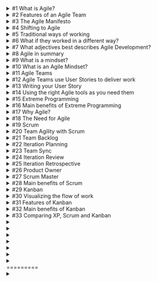 <details>

<summary>
#1 What is Agile?
</summary>

<br/>

> Agile means to be able to move quickly, easily and be nimble.
>
> It's the ability to change direction swiftly, intentionally, and with finesse.
>
> Agile movement is fluid movement
>
> Agile Mindset promotes collaborative, cross-functional teams and a way of working that allows for fast feedback and change of direction.

</details>

<details>

<summary>
#2 Features of an Agile Team
</summary>

<br/>

> Cross Functional
>
>> Teams have everyone they need to deliver value.
>>
> Collaboration
>
>> Teams deliver value together, both in their team and with customers.
>>
> Fast Feedback
>
>> Teams constantly measure if they are delivering value and adjust if needed.
>> 

</details>

<details>

<summary>
#3 The Agile Manifesto
</summary>

<br/>

> In 2001, the Agile Manifesto was created to respond to the many challenges of traditional project management, and some lighter-weight and more iterative development methods were developed.
>
>> Individuals and interactions over processes and tools
>> 
>>> We focus on the people doing the work and on direct communication.
>>> 
>> Working Software over comprehensive documentation
>> 
>>> We focus on building the Solution and getting frequent feedback.
>>> 
>> Customer collaboration over contract negotiation
>> 
>>> We work to delight customers by working with them to achieve best results.
>>> 
>> Responding to change over following a plan
>> 
>>> We need to respond to customer needs when they occur to enable success.

</details>

<details>

<summary>
#4 Shifting to Agile
</summary>

<br/>

> A shift to Agile will likely redefine what it means for you to be on a team, the length of your work cycles, the frequency of customer feedback, the frequency of releases, and the complexity of newly-released products.
>
> The shift to Agile is not easy because it requires a change in how we think.
>
> Instead of a large group of people working on all the requirements, we could work in small teams that work on smaller things and deliver in a shorter and defined period of time.
>
> With Agile, you have the autonomy to really think about what the team should be working on right now, how it should deliver, and how it might delight customers.
>
> A shift to Agile is not simple, but its powerful.

</details>

<details>

<summary>
#5 Traditional ways of working
</summary>

<br/>

> Traditional development works in a series of linear phases and stage-gates, which is often pictured as a cascading waterfall.
>
>> First, define all the requirements
>>
>> Next, do all the design
>>
>> Implement everything
>>
>> Finally, verify it all
>
> Ultimately, quality goes down as they rush through delivery, which is bound to cause issues.
>
</details>

<details>

<summary>
#6 What if they worked in a different way?
</summary>

<br/>

> Developing incrementally in a series of short iterations allows for faster feedback from the Customer and faster value.
>
> Quality is not compromised because every iteration of the product had quality built-in.
>
> In order to ship on time, they simply decide to develop fewer non-essential elements than planned.
</details>

<details>

<summary>
#7 What adjectives best describes Agile Development?
</summary>

<br/>

> Adaptive
>
> Collaborative
>
> Iterative
>
> Incremental
> 
</details>

<details>

<summary>
#8 Agile in summary
</summary>

<br/>

> Taking on a new mindset is not easy; taking on an Agile Mindset is no exception. However, by focusing on Agile's central tenets listed below, taking on this new mindset can feel simpler.
>
>> Ability to respond to change
>>
>> Customer-centric development
>>
>> Fast, frequent feedback
>>
>> Built-in quality
>> 
</details>

<details>

<summary>
#9 What is a mindset?
</summary>

<br/>

> A mindset is the mental lens through which we view the world around us.
>
> It is how the human brain simplifies, categorizes, and interprets the information it receives each day.
>
> It resides in the subconscious mind and manifests itself as deeply held beliefs, attitudes, assumptions, and influences.
</details>

<details>

<summary>
#10 What is an Agile Mindset?
</summary>

<br/>

> It is about being adaptive and able to change directions based on Customer and market needs.
>
> It emphasizes increasing collaboration and releasing working solutions quickly.
> 
</details>

<details>

<summary>
#11 Agile Teams
</summary>

<br/>

> An Agile Team is a self-organizing, self-managing, cross-functional group of 10 or fewer people.
>
> The size and structure of the team are optimized for communication, interaction, and the ability to deliver value.
> 
</details>

<details>

<summary>
#12 Agile Teams use User Stories to deliver work
</summary>

<br/>

> User Stories are short descriptions of a small piece of desired functionality.
>
> User Stories provide just enough information for both the business and technical people to understand the intent.
>
> User Stories represent a piece of work that can be completed in an iteration, typically a 2-week period of time or less
>
> User Stories are written from the perspective of the customer
>
> User Stories focus on the system benefits to the user, and are focused on value.
> 
</details>

<details>

<summary>
#13 Writing your User Story
</summary>

<br/>

> As a (user role), I want to (activity), so that (business value).
> 
</details>

<details>

<summary>
#14 Using the right Agile tools as you need them
</summary>

<br/>

> Many Agile Teams take items from each method to be truly Agile.
>
> Think of these methods like a set of tools, being Agile means using the right tool for the right solution at the right time.
> 
</details>

<details>

<summary>
#15 Extreme Programming
</summary>

<br/>

> A way of working, developed by Kent Beck, to help build strong teams, successful products, and ultimately happy Customers.

> Coding
>
>> Teams need to focus on creating the best product or service they can.
>> 
>> It is a team effort, and everyone must rally around the code they produce and use it to deliver value.
>> 
>> This requires constant communication and even having two team members working side-by-side with pair programming.
>> 


> Testing
> 
>> Teams need to constantly verify their solution works as expected and use test results to guide their focus.
>> 
>> Various levels of testing, from system-wide testing to fine-grained functional testing, ensure teams get the exact feedback they need.
>> 
>> Teams need to respect the tests, and each other, so that everyone is producing high-quality solutions.
>> 
 

> Listening
> 
>> Customers need to be regularly involved in the team's work, even sitting with them as they code, to ensure the team understands their needs and can thus create innovative solutions for them.
>> 
>> Listening to customers gives the team a vital source of feedback to ensure they are always building the right thing.
 

> Designing
> 
>> Paying attention to the design of their solution means teams can move faster and be more productive.
>> 
>> Teams should focus on simple solutions that solve the problems of today and avoid trying to resolve the problems of tomorrow.
>> 
>> It can require great courage to trust that the team can solve for these future problems later and that they then may need to destroy the solutions they've built for today.
>> 
</details>

<details>

<summary>
#16 Main benefits of Extreme Programming
</summary>

<br/>

> Technical Practices
> 
>> XP focuses software teams on implementing the best practices possible for technical excellence
>> 
> Customer Collaboration
> 
>> XP welcomes customers directly into the development process, intently focusing on solving their problems as the measure of success.
>> 
> Simplicity
> 
>> XP values simple designs, code, and tests to keep teams moving fast and able to adapt to future needs.
>> 
</details>

<details>

<summary>
#17 Why Agile?
</summary>

<br/>

> Businesses recognize the need to change
>
>> When moving fast to try to give customers what they want, it's challenging to deliver on time and maintain high quality
>> 
>> When everyone is already doing the best they can, not accomplishing what they had planned for can lead to frustration within the team.
>> 
</details>

<details>

<summary>
#18 The Need for Agile
</summary>

<br/>

> Previously, we could dedicate a great deal of time to development, but now customers are expecting new products in their hands faster and more frequently than before.
> 
> The problem is, we often feel like we're still in a very old and slow pace. We're still trying to do the work with our old methods, but it's just no progressing enough to satisfy our customers.
> 
> We need an adaptive, customer-centric way of working. We need agile.
> 
</details>

<details>

<summary>
#19 Scrum
</summary>

<br/>

> Scrum is a framework for developing, delivering, and sustaining complex products.
> 
> It came from rugby, which refers to a way of getting an out-of-play ball back into play. Compared to product development scrum, they are both reactive and highly collaborative.
> 
</details>

<details>

<summary>
#20 Team Agility with Scrum
</summary>

<br/>

> Scrum is an Agile Framework for team collaboration around complex product development.
>
> In Scrum, a small team works in short timeboxes called iterations, which are usually two weeks long.
>
> In the beginning of the iteration, the team has a planning meeting where they agree to the work they can complete in the upcoming iteration.
>
> The work is prioritized in a to-do list called Team Backlog.
>
> The team's Product Owner, the person representing the customer, prioritizes the work for the teams and is there to answer any questions they have. Iteration Planning
>
> Throughout the iteration, the team meets every day to talk about their progress on achieving their iteration goals. Team Sync
>
> At the end of the iteration, the team demonstrates the results to the Product Owner and to other stakeholders to get their feedback. Iteration Review
>
> In the next iteration, the team will adjust their plans based on any feedback they received.
>
> Before starting the next iteration, the team reflects on their work and work processes. They discuss what is working, and how they can improve. Iteration Retrospective
>
</details>

<details>

<summary>
#21 Team Backlog
</summary>

<br/>

> It contains everything.
>
> It's a list of desired items, not a commitment
>
> It has a single owner - the Product Owner
>
> Stories are an integral component
>
> Improvement Stories (from Retrospective)
> 
</details>

<details>

<summary>
#22 Iteration Planning
</summary>

<br/>

> The purpose of Iteration Planning is to organize the work and define a realistic scope for the Iteration.
> 
> The outputs of Iteration Planning are:
> 
>> Iteration Backlog
>>
>> Goals
>>
>> Commitment
>> 
</details>

<details>

<summary>
#23 Team Sync
</summary>

<br/>

> The Team Sync is key to learn synchronization and self-organization.
>
> It's timeboxed to 15 minutes and is not a problem-solving or status meeting for management.
>
> Its purpose is to coordinate the team's activities and raise blocking issues and dependencies, many of which will need to be resolved after this meeting.
> 
>> What did I do yesterday to advance the Iteration Goals?
>>
>> What will I be able to complete today to advance the Iteration Goals?
>>
>> What's preventing us from completing the Iteration Goals?
>> 
</details>

<details>

<summary>
#24 Iteration Review
</summary>

<br/>

> During the Iteration Review, the team demonstrates each Story accomplished, culminating with the team's increment of value for that iteration.
> 
> The team also receives feedback from the Product Owner and other team stakeholders.
> 
</details>

<details>

<summary>
#25 Iteration Retrospective
</summary>

<br/>

> Done at the end of each iteration, facilitated by the Scrum Master.
> 
> It seeks to uncover what's working well, what isn't, and what the team can do better next time.
> 
> It yields quantitative insights, qualitative insights, and improvement stories to be completed in the next iteration.
> 
</details>

<details>

<summary>
#26 Product Owner
</summary>

<br/>

> Is ultimately responsible for maximizing the delivered value of the team's work.
>
> Prioritizes the team's work
>
> Ensures the team's work is well expressed and sequenced to best achieve customer value
>
> Ensures that current and potential future work is visible and clear
>
> Serves as the customer proxy for the team
>
> Ensures the team understands how their work addresses the needs of their users
> 
</details>

<details>

<summary>
#27 Scrum Master
</summary>

<br/>

> Is a servant leader and coach for an Agile Team
>
> Models an Agile Mindset and educates the team on Agile behaviors
>
> Removes impediments, things blocking the team from achieving their goals
>
> Fosters an environment for high-performing team dynamics, continuous flow, and relentless improvement
>
> Improves team performance by facilitating and challenging norms in areas of quality, communication, predictability, flow, and velocity
>
> Facilitates meetings and events
> 
</details>

<details>

<summary>
#28 Main benefits of Scrum
</summary>

<br/>

> Repetition
>
>> Scrum's cyclic nature, from Team Syncs every 24 hours to Iteration Reviews and Retrospectives every iteration, make it easy for teams to create and harness the power of feedback loops.
>>
> Embedded Coaching
>
>> Scrum Masters have a lot of support and tools in Scrum and serve as amazing guides to teams so that they can get the most from Agile methods.
>>
>>Having someone focused on removing team impediments leads to faster delivery and team happiness.
>>
> Bounded Autonomy
>
>> Scrum creates structured commitment-setting each iteration, giving teams the autonomy to achieve their goals while providing customers, stakeholders, and the Product Owner visibility into what the team is doing and delivering.
>> 
</details>

<details>

<summary>
#29 Kanban
</summary>

<br/>

> Kanban means signboard or signal in Japanese.
> 
> A Kanban board is a visual way to represent work and limit the amount of parallel work, which helps teams improve their workflow and be more efficient.
> 
> On a team Kanban board, each column represents a step in the workflow, and a physical or electronic card represents each story.
> 
> Kanban is based on three main tenets:
>
>> Visualize work
>> 
>> Limit work-in-process
>>
>> Measure performance to improve
>> 
</details>

<details>

<summary>
#30 Visualizing the flow of work
</summary>

<br/>

> The most basic Kanban board captures the most basic workflow and has three columns:
> 
>> To Do
>> 
>>> This Kanban board column shows a prioritized backlog of work that needs to be done. This work isn't pushed but pulled into the Doing column when the team is ready to work on it.
>>> 
>> Doing
>> 
>>> Also known as WIP - work-in-process, this is the work that the team is actively doing. The number of Stories in this column should be limited.
>>> 
>> Done
>> 
>>> This is the work that has been completed.
>>> 
</details>

<details>

<summary>
#31 Features of Kanban
</summary>

<br/>

> Work-in-process
>
>> Teams pay special attention to the work in the system: work they are doing right now or WIP.
>>
>> The more stories in WIP, the slower the work gets done. It signifies that the team members aren't collaborating on work, or team members are multitasking.
>>
>> The fewer the stories in WIP, the more team members are likely working together with a singular focus.
>>
>> By visualizing workflows, the team can identify and remedy bottlenecks, enabling work to be completed quickly and more reliably.
>> 
> The power of cards
> 
>> The visualization gives the team transparency into the status of their work and allows better decision making.
>> 
> Harness flow
> 
>> Some may find their work is more flow-based, where they deliver value through consistent, repeated tasks.
>> 
> Focus, focus, focus
> 
>> Kanban helps teams move work forward by implementing WIP limits where each column on the Kanban board is only allowed a certain number of items in it.
>>
>> If a team wants to have additional work in a column, they cannot push finished work forward in the system. Instead, the team must wait for the workers responsible for the next column to pull the work when there is room in the WIP limit.
>>
>> If a column cannot take more work due to its WIP limit, team members are encouraged to help workers in columns to the right to pull work forward and make space.
>>
>> Rather than starting more work, increasing waste from multitasking, and completing priorities, teams are encouraged to get work completed first.
>>
> Continuous improvement
>
>> Kanban helps teams deliver value as quickly and consistently as possible by measuring the time it takes for a work to move across the board, and how long it stays in each column. Teams can use this data to find better ways of working together and processing their work.
>> 
</details>

<details>

<summary>
#32 Main benefits of Kanban
</summary>

<br/>

> Boards
> 
>> Teams use Kanban boards to visualize their work which leads to increased communication and collaboration among team members.
>> 
> Shared View
> 
> Focus on flow
> 
>> Kanban allows teams to focus on process flow in a more visual manner.
>> 
>> Being able to see the process in action allows teams to identify elements of the process that may have gone unnoticed.
>> 
> Increased visibility
> 
>> Kanban helps teams increase their effectiveness by measuring flow and creating visibility of the work. This makes Kanban a critical tool for CI.
>> 
</details>

<details>

<summary>
#33 Comparing XP, Scrum and Kanban
</summary>

<br/>

> Agility throughout
> 
>> All three Agile methods seek to deliver value to customers early and often, eliminate wasteful activities, and create healthy teams.

 

> XP
> 
>> XP is a great choice if your team delivers value and has direct access to your customer.
>>
>> A coach can help instill courage in your team to work differently, collaborate with respect, and implement these best practices to the extreme.
>>
>> Examples of teams may include developers building custom or internal solutions.
>> 
 

> Scrum
> 
>> Scrum is a good fit if your team is developing a new product or service that must meet the needs of many customers.
>> 
>> A scrum master will be your team's coach to run scrum events that give the team the autonomy to complete their work while still meeting and making commitments to stakeholders.
>> 
>> Examples of teams may include developers building customer-facing products, hardware teams, and marketing
>> 
 

> Kanban
> 
>> Kanban helps team that does the same activities repeatedly by optimizing their time and value. Such teams may find their work more unpredictable, making it hard for them to plan and commit to an iteration of work from XP or Scrum.
>> 
>> A kanban coach will help a team set appropriate WIP limits and measure team performance to achieve kaizen or continuous improvement.
>> 
>> Examples of teams may include Customer Service, IT Support and HR teams.
>
>

| XP  | Kanban | Scrum |
| ------------- | ------------- | ------------- |
| Peer Programming | Kanban Board | Team Backlog |
| Customer Collaboration | Work-in-process | Iteration Planning |
| Automated Testing | Harness Flow | Team Sync |
| Simple Design | Continuous Improvement | Iteration Review and Retrospective |

</details>

<details>

<summary>

</summary>

<br/>

> 
</details>


<details>

<summary>

</summary>

<br/>

> 
</details>


<details>

<summary>

</summary>

<br/>

> 
</details>


<details>

<summary>

</summary>

<br/>

> 
</details>


<details>

<summary>

</summary>

<br/>

> 
</details>


<details>

<summary>

</summary>

<br/>

> 
</details>


<details>

<summary>

</summary>

<br/>

> 
</details>
=========
<details>

<summary>

</summary>

<br/>

> 
</details>
